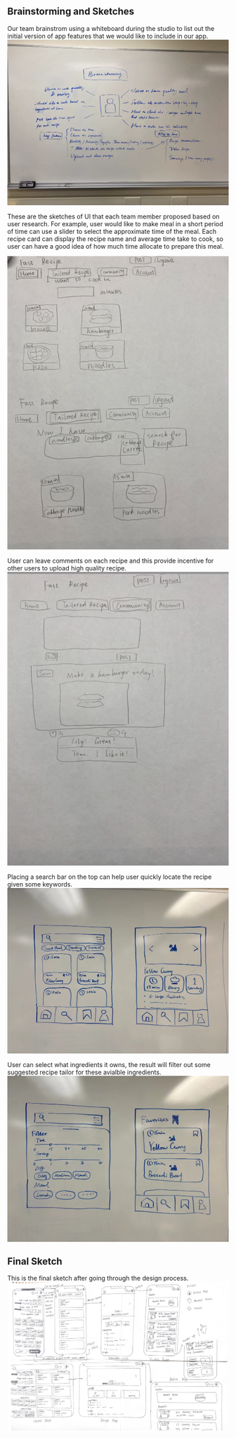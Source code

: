 ## Brainstorming and Sketches
Our team brainstrom using a whiteboard during the studio to list out the initial version of app features that we would like to include in our app.
![](whiteboard.jpg)

These are the sketches of UI that each team member proposed based on user research. For example, user would like to make meal in a short period of time can use a slider to select the approximate time of the meal. Each recipe card can display the recipe name and average time take to cook, so user can have a good idea of how much time allocate to prepare this meal.  

![](sketches/sketch1.png)

User can leave comments on each recipe and this provide incentive for other users to upload high quality recipe.
![](sketches/sketch2.png)

Placing a search bar on the top can help user quickly locate the recipe given some keywords.
![](sketches/sketch_whiteboard1.jpeg)

User can select what ingredients it owns, the result will filter out some suggested recipe tailor for these avialble ingredients.
![](sketches/sketch_whiteboard2.jpeg)

## Final Sketch

This is the final sketch after going through the design process.
![](sketches/final_sketch.jpg)

